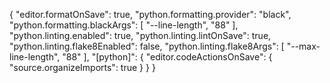 {
    "editor.formatOnSave": true,
    "python.formatting.provider": "black",
    "python.formatting.blackArgs": [
        "--line-length",
        "88"
    ],
    "python.linting.enabled": true,
    "python.linting.lintOnSave": true,
    "python.linting.flake8Enabled": false,
    "python.linting.flake8Args": [
        "--max-line-length",
        "88"
    ],
    "[python]": {
        "editor.codeActionsOnSave": {
            "source.organizeImports": true
        }
    }
}